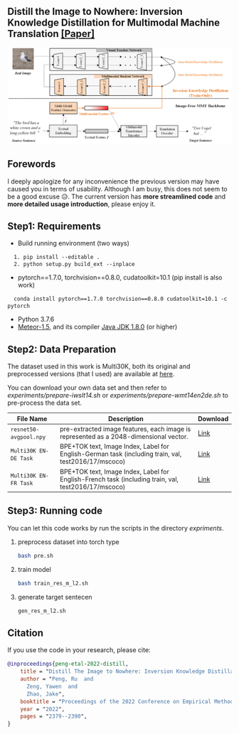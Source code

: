 ## Distill the Image to Nowhere: Inversion Knowledge Distillation for Multimodal Machine Translation [[Paper]](https://aclanthology.org/2022.emnlp-main.152/)
![](https://github.com/pengr/IKD-mmt/blob/master/IKD-MMT.png)

## Forewords
I deeply apologize for any inconvenience the previous version may have caused you in terms of usability.
Although I am busy, this does not seem to be a good excuse 😥.
The current version has **more streamlined code** and **more detailed usage introduction**, 
please enjoy it.


## Step1: Requirements
- Build running environment (two ways)
```shell
  1. pip install --editable .  
  2. python setup.py build_ext --inplace
````
- pytorch==1.7.0, torchvision==0.8.0, cudatoolkit=10.1 (pip install is also work)
```shell
  conda install pytorch==1.7.0 torchvision==0.8.0 cudatoolkit=10.1 -c pytorch 
````
- Python 3.7.6
- [Meteor-1.5](https://www.cs.cmu.edu/~alavie/METEOR/README.html), and its compiler [Java JDK 1.8.0](https://www.oracle.com/sg/java/technologies/javase/javase8-archive-downloads.html) (or higher)



## Step2: Data Preparation
The dataset used in this work is Multi30K, 
both its original and preprocessed versions (that I used) 
are available at [here](https://github.com/multi30k/dataset/tree/master/data/task2).

You can download your own data set and then refer to 
*experiments/prepare-iwslt14.sh* or *experiments/prepare-wmt14en2de.sh* to pre-process the data set.

File Name | Description |  Download
---|---|---
`resnet50-avgpool.npy` | pre-extracted image features, each image is represented as a 2048-dimensional vector. | [Link](https://1drv.ms/u/s!AuOGIeqv1TybbQeJMw8CdqOphfA?e=l8k4df)
`Multi30K EN-DE Task` | BPE+TOK text, Image Index, Label for English-German task (including train, val, test2016/17/mscoco) | [Link](https://github.com/multi30k/dataset/tree/master/data/task2/tok)
`Multi30K EN-FR Task` | BPE+TOK text, Image Index, Label for English-French task (including train, val, test2016/17/mscoco) | [Link](https://github.com/multi30k/dataset/tree/master/data/task2/tok)


## Step3: Running code
You can let this code works by run the scripts in the directory *expriments*.

1. preprocess dataset into torch type
    ```bash
    bash pre.sh
    ```
    
2. train model
    ```bash
    bash train_res_m_l2.sh
    ```
   
3. generate target sentecen
    ```bash
    gen_res_m_l2.sh
    ```


## Citation
If you use the code in your research, please cite:
```bibtex
@inproceedings{peng-etal-2022-distill,
    title = "Distill The Image to Nowhere: Inversion Knowledge Distillation for Multimodal Machine Translation",
    author = "Peng, Ru  and
      Zeng, Yawen  and
      Zhao, Jake",
    booktitle = "Proceedings of the 2022 Conference on Empirical Methods in Natural Language Processing",
    year = "2022",
    pages = "2379--2390",
}
```
